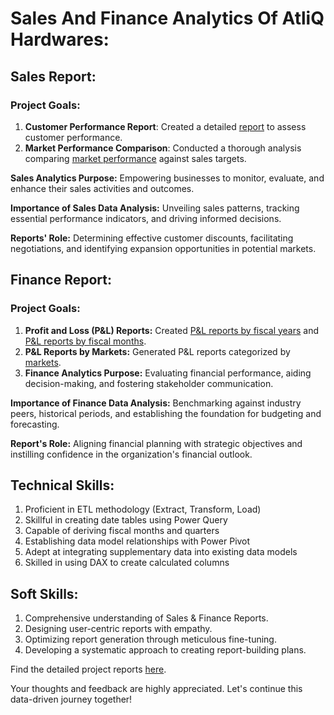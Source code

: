 # Sales And Finance Analytics Of AtliQ Hardwares:
## Sales Report:

### Project Goals:

 1.  **Customer Performance Report**: Created a detailed [report](https://1drv.ms/b/s!AqY5OmSWfbnEtnV5OsRLVCV5Qdvl?e=gSTqZs) to assess customer performance.
 2.  **Market Performance Comparison**: Conducted a thorough analysis comparing [market performance](https://1drv.ms/b/s!AqY5OmSWfbnEtmivaB_mCs-pZ-0F?e=eVQW3l) against sales targets.

**Sales Analytics Purpose:** Empowering businesses to monitor, evaluate, and enhance their sales activities and outcomes.

**Importance of Sales Data Analysis:** Unveiling sales patterns, tracking essential performance indicators, and driving informed decisions.

**Reports' Role:** Determining effective customer discounts, facilitating negotiations, and identifying expansion opportunities in potential markets.

## Finance Report:

### Project Goals:

1. **Profit and Loss (P&L) Reports:** Created [P&L reports by fiscal years](https://github.com/aditi-jain-aj/Sales_And_Finance_Analytics_Of_AtliQ_Hardwares/edit/main/finance_analytics/AtliQ%20Hardwares%20Report-%20P%26L%20(FY%26%20Market).pdf) and [P&L reports by fiscal months](https://1drv.ms/b/s!AqY5OmSWfbnEtm8dk92xZUnD3QXN?e=aG6aon).
2. **P&L Reports by Markets:** Generated P&L reports categorized by [markets](https://1drv.ms/b/s!AqY5OmSWfbnEtnAqWkIeCdTGkL_k?e=JuPgqV).
3. **Finance Analytics Purpose:** Evaluating financial performance, aiding decision-making, and fostering stakeholder communication.

**Importance of Finance Data Analysis:** Benchmarking against industry peers, historical periods, and establishing the foundation for budgeting and forecasting.

**Report's Role:** Aligning financial planning with strategic objectives and instilling confidence in the organization's financial outlook.

## Technical Skills:

1. Proficient in ETL methodology (Extract, Transform, Load)
2. Skillful in creating date tables using Power Query
3. Capable of deriving fiscal months and quarters
4. Establishing data model relationships with Power Pivot
5. Adept at integrating supplementary data into existing data models
6. Skilled in using DAX to create calculated columns

## Soft Skills:
1. Comprehensive understanding of Sales & Finance Reports.
2. Designing user-centric reports with empathy.
3. Optimizing report generation through meticulous fine-tuning.
4. Developing a systematic approach to creating report-building plans.
   
Find the detailed project reports [here](https://github.com/aditi-jain-aj/Sales-Insights.git).

Your thoughts and feedback are highly appreciated. Let's continue this data-driven journey together!
